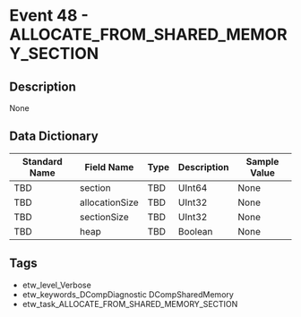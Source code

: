 # Event 48 - ALLOCATE_FROM_SHARED_MEMORY_SECTION

## Description
None

## Data Dictionary
|Standard Name|Field Name|Type|Description|Sample Value|
|---|---|---|---|---|
|TBD|section|TBD|UInt64|None|None|
|TBD|allocationSize|TBD|UInt32|None|None|
|TBD|sectionSize|TBD|UInt32|None|None|
|TBD|heap|TBD|Boolean|None|None|

## Tags
* etw_level_Verbose
* etw_keywords_DCompDiagnostic DCompSharedMemory
* etw_task_ALLOCATE_FROM_SHARED_MEMORY_SECTION